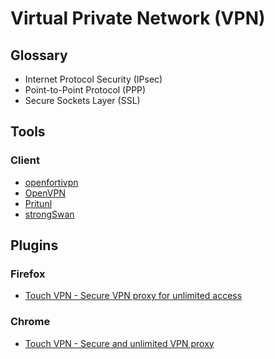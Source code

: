 # Virtual Private Network (VPN)

## Glossary

- Internet Protocol Security (IPsec)
- Point-to-Point Protocol (PPP)
- Secure Sockets Layer (SSL)

## Tools

### Client

- [openfortivpn](/openfortivpn.md)
- [OpenVPN](/openvpn.md)
- [Pritunl](/pritunl/README.md)
- [strongSwan](/strongswan.md)

## Plugins

### Firefox

- [Touch VPN - Secure VPN proxy for unlimited access](https://addons.mozilla.org/en-US/firefox/addon/touch-vpn/)

### Chrome

- [Touch VPN - Secure and unlimited VPN proxy](https://chrome.google.com/webstore/detail/touch-vpn-secure-and-unli/bihmplhobchoageeokmgbdihknkjbknd)
